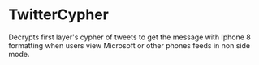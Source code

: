 # TwitterCypher
Decrypts first layer's cypher of tweets to get the message with Iphone 8 formatting when users view Microsoft or other phones feeds in non side mode.
